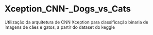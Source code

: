 # Xception_CNN-_Dogs_vs_Cats
Utilização da arquitetura de CNN Xception para classificação binaria de imagens de cães e gatos, a partir do dataset do keggle
